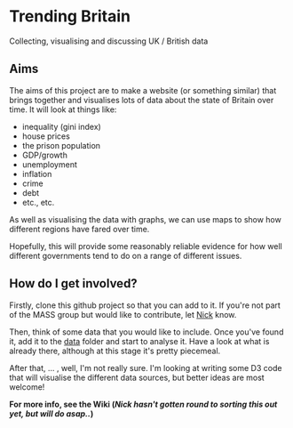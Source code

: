 # Trending Britain
Collecting, visualising and discussing UK / British data

## Aims

The aims of this project are to make a website (or something similar) that brings together and visualises lots of data about the state of Britain over time. It will look at things like:

 -  inequality (gini index)
 -  house prices
 -  the prison population
 -  GDP/growth
 -  unemployment
 -  inflation
 -  crime
 -  debt
 -  etc., etc.

As well as visualising the data with graphs, we can use maps to show how different regions have fared over time.

Hopefully, this will provide some reasonably reliable evidence for how well different governments tend to do on a range of different issues.

## How do I get involved?

Firstly, clone this github project so that you can add to it. If you're not part of the MASS group but would like to contribute, let [Nick](mailto:n.s.malleson@leeds.ac.uk) know.

Then, think of some data that you would like to include. Once you've found it, add it to the [data](./data) folder and start to analyse it. Have a look at what is already there, although at this stage it's pretty piecemeal.

After that,  ... , well, I'm not really sure. I'm looking at writing some D3 code that will visualise the different data sources, but better ideas are most welcome!  

**For more info, see the Wiki (_Nick hasn't gotten round to sorting this out yet, but will do asap.._)**

<!--

## Data Overview

What data we want, where we might be able to get it from, whether we have everything that we need, etc.

<table>

	<thead>
		<tr><td>Indicator</td><td>Notes</td><td>Where to find it?</td><td>Complete</td></tr>
	</thead>
	
	<tbody>
		<tr>
			<td>Gini Index</td>
			<td>Often used to describe the wealth (or income) gap</td>
			<td>See [./data/gini/README.md](./data/gini/README.md)</td>
			<td>No</td>
		</tr>
		<tr>
			<td></td>
			<td></td>
			<td></td>
			<td></td>
		</tr>
		<tr>
			<td></td>
			<td></td>
			<td></td>
			<td></td>
		</tr>
		<tr>
			<td></td>
			<td></td>
			<td></td>
			<td></td>
		</tr>
		
	
	</tbody>

</table>
-->
